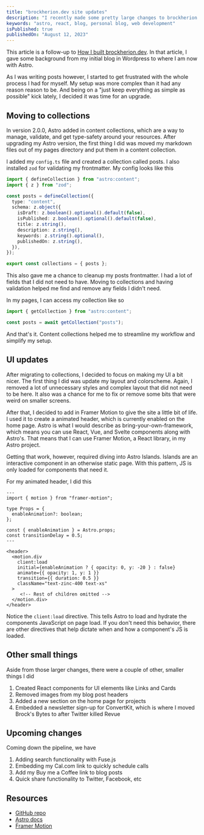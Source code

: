 ```yaml
---
title: "brockherion.dev site updates"
description: "I recently made some pretty large changes to brockherion.dev. Here's what I did and why."
keywords: "astro, react, blog, personal blog, web development"
isPublished: true
publishedOn: "August 12, 2023"
---
```


This article is a follow-up to [How I built brockherion.dev](./how-i-built-brockherion-dev). In that article, I gave some background from my initial blog in Wordpress to where I am now with Astro.

As I was writing posts however, I started to get frustrated with the whole process I had for myself. My setup was more complex than it had any reason reason to be. And being on a "just keep everything as simple as possible" kick lately, I decided it was time for an upgrade.

## Moving to collections

In version 2.0.0, Astro added in content collections, which are a way to manage, validate, and get type-safety around your resources. After upgrading my Astro version, the first thing I did was moved my markdown files out of my pages directory and put them in a content collection.

I added my `config.ts` file and created a collection called posts. I also installed `zod` for validating my frontmatter. My config looks like this

```ts
import { defineCollection } from "astro:content";
import { z } from "zod";

const posts = defineCollection({
  type: "content",
  schema: z.object({
    isDraft: z.boolean().optional().default(false),
    isPublished: z.boolean().optional().default(false),
    title: z.string(),
    description: z.string(),
    keywords: z.string().optional(),
    publishedOn: z.string(),
  }),
});

export const collections = { posts };
```

This also gave me a chance to cleanup my posts frontmatter. I had a lot of fields that I did not need to have. Moving to collections and having validation helped me find and remove any fields I didn't need.

In my pages, I can access my collection like so

```ts
import { getCollection } from "astro:content";

const posts = await getCollection("posts");
```

And that's it. Content collections helped me to streamline my workflow and simplify my setup.

## UI updates

After migrating to collections, I decided to focus on making my UI a bit nicer. The first thing I did was update my layout and colorscheme. Again, I removed a lot of unnecessary styles and complex layout that did not need to be here. It also was a chance for me to fix or remove some bits that were weird on smaller screens.

After that, I decided to add in Framer Motion to give the site a little bit of life. I used it to create a animated header, which is currently enabled on the home page. Astro is what I would describe as bring-your-own-framework, which means you can use React, Vue, and Svelte components along with Astro's. That means that I can use Framer Motion, a React library, in my Astro project.

Getting that work, however, required diving into Astro Islands. Islands are an interactive component in an otherwise static page. With this pattern, JS is only loaded for components that need it.

For my animated header, I did this

```astro
---
import { motion } from "framer-motion";

type Props = {
  enableAnimation?: boolean;
};

const { enableAnimation } = Astro.props;
const transitionDelay = 0.5;
---

<header>
  <motion.div
    client:load
    initial={enableAnimation ? { opacity: 0, y: -20 } : false}
    animate={{ opacity: 1, y: 1 }}
    transition={{ duration: 0.5 }}
    className="text-zinc-400 text-xs"
  >
     <!-- Rest of children omitted -->
  </motion.div>
</header>
```

Notice the `client:load` directive. This tells Astro to load and hydrate the components JavaScript on page load. If you don't need this behavior, there are other directives that help dictate when and how a component's JS is loaded.

## Other small things

Aside from those larger changes, there were a couple of other, smaller things I did

1. Created React components for UI elements like Links and Cards
2. Removed images from my blog post headers
3. Added a new section on the home page for projects
4. Embedded a newsletter sign-up for ConvertKit, which is where I moved Brock's Bytes to after Twitter killed Revue

## Upcoming changes

Coming down the pipeline, we have

1. Adding search functionality with Fuse.js
2. Embedding my Cal.com link to quickly schedule calls
3. Add my Buy me a Coffee link to blog posts
4. Quick share functionality to Twitter, Facebook, etc

## Resources

- [GitHub repo](https://github.com/BrockHerion/brockherion.dev)
- [Astro docs](https://docs.astro.build/en/getting-started/)
- [Framer Motion](https://www.framer.com/motion/)
